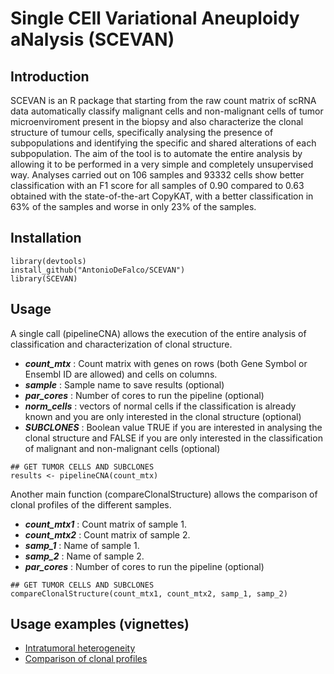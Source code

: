# Single   CEll   Variational   Aneuploidy aNalysis  (SCEVAN)

## Introduction

SCEVAN is an R package that starting from the raw count matrix of scRNA data automatically classify malignant cells and non-malignant cells of tumor microenviroment present in the biopsy and also characterize the clonal structure of tumour cells, specifically analysing the presence of subpopulations and identifying the specific and shared alterations of each subpopulation. The aim of the tool is to automate the entire analysis by allowing it to be performed in a very simple and completely unsupervised way. Analyses carried out on 106 samples and 93332 cells show better classification with an F1 score for all samples of 0.90 compared to 0.63 obtained with the state-of-the-art CopyKAT, with a better classification in 63% of the samples and worse in only 23% of the samples.

## Installation
```
library(devtools)
install_github("AntonioDeFalco/SCEVAN")
library(SCEVAN)
```

## Usage

A single call (pipelineCNA) allows the execution of the entire analysis of classification and characterization of clonal structure.

- ***count_mtx*** : Count matrix with genes on rows (both Gene Symbol or Ensembl ID are allowed) and cells on columns.
- ***sample*** : Sample name to save results (optional)
- ***par_cores*** : Number of cores to run the pipeline  (optional)
- ***norm_cells*** : vectors of normal cells if the classification is already known and you are only interested in the clonal structure (optional)
- ***SUBCLONES*** : Boolean value TRUE if you are interested in analysing the clonal structure and FALSE if you are only interested in the classification of malignant and non-malignant cells (optional)

```
## GET TUMOR CELLS AND SUBCLONES
results <- pipelineCNA(count_mtx)
```

Another main function (compareClonalStructure) allows the comparison of clonal profiles of the different samples.

- ***count_mtx1*** : Count matrix of sample 1.
- ***count_mtx2*** : Count matrix of sample 2.
- ***samp_1*** : Name of sample 1.
- ***samp_2*** : Name of sample 2.
- ***par_cores*** : Number of cores to run the pipeline  (optional)

```
## GET TUMOR CELLS AND SUBCLONES
compareClonalStructure(count_mtx1, count_mtx2, samp_1, samp_2)
```

## Usage examples (vignettes)

- [Intratumoral heterogeneity](http://htmlpreview.github.io/?https://github.com/AntonioDeFalco/SCEVAN/blob/main/vignettes/IntratumoralHeterogeneityInGlioblastoma.html)
- [Comparison of clonal profiles](http://htmlpreview.github.io/?https://github.com/AntonioDeFalco/SCEVAN/blob/main/vignettes/ComparisonOfClonalProfiles.html)

